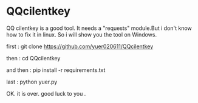 # QQcilentkey
QQ cilentkey is a good tool. 
It needs a "requests" module.But i don't know how to fix it in linux. So i will show you the tool on  Windows.


first : git clone https://github.com/yuer020611/QQcilentkey


then  : cd QQcilentkey


and then : pip install -r requirements.txt


last : python yuer.py


OK. it is over. good luck to you .
